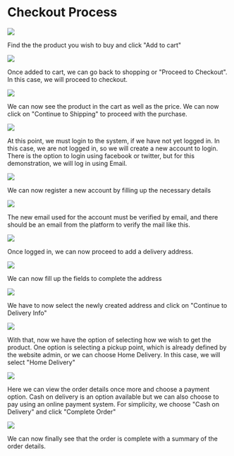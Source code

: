 # Checkout Process

![](images/checkout1.png)

Find the the product you wish to buy and click "Add to cart"


![](images/checkout2.png)

Once added to cart, we can go back to shopping or "Proceed to Checkout". In this case, we will proceed to checkout.

![](images/checkout3.png)

We can now see the product in the cart as well as the price. We can now click on "Continue to Shipping" to proceed with the purchase.

![](images/checkout4.png)

At this point, we must login to the system, if we have not yet logged in. In this case, we are not logged in, so we will create a new account to login. There is the option to login using facebook or twitter, but for this demonstration, we will log in using Email. 

![](images/checkout5.png)

We can now register a new account by filling up the necessary details

![](images/checkout12.png)

The new email used for the account must be verified by email, and there should be an email from the platform to verify the mail like this. 

![](images/checkout6.png)

Once logged in, we can now proceed to add a delivery address.

![](images/checkout7.png)

We can now fill up the fields to complete the address

![](images/checkout8.png)

We have to now select the newly created address and click on "Continue to Delivery Info"

![](images/checkout9.png)

With that, now we have the option of selecting how we wish to get the product. One option is selecting a pickup point, which is already defined by the website admin, or we can choose Home Delivery. In this case, we will select "Home Delivery"

![](images/checkout10.png)

Here we can view the order details once more and choose a payment option. Cash on delivery is an option available but we can also choose to pay using an online payment system. For simplicity, we choose "Cash on Delivery" and click "Complete Order"

![](images/checkout11.png)

We can now finally see that the order is complete with a summary of the order details.